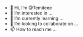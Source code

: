 - 👋 Hi, I’m @Temiteee
- 👀 I’m interested in ...
- 🌱 I’m currently learning ...
- 💞️ I’m looking to collaborate on ...
- 📫 How to reach me ...

<!---
Temiteee/Temiteee is a ✨ special ✨ repository because its `README.md` (this file) appears on your GitHub profile.
You can click the Preview link to take a look at your changes.
--->
